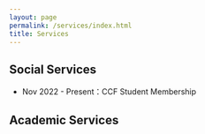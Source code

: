 ```yaml
---
layout: page
permalink: /services/index.html
title: Services
---
```


## Social Services

- Nov 2022 - Present：CCF Student Membership

## Academic Services
